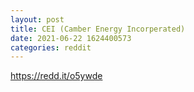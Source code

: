 ```yaml
--- 
layout: post 
title: CEI (Camber Energy Incorperated) 
date: 2021-06-22 1624400573 
categories: reddit 
--- 
```

https://redd.it/o5ywde